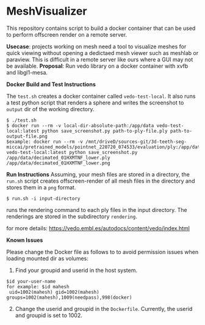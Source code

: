 # MeshVisualizer

This repository contains script to build a docker container that can be used to perform offscreen render on a remote server.

**Usecase**: projects working on mesh need a tool to visualize meshes for quick viewing without opening a dedictaed mesh viewer such as meshlab or paraview. This is difficult in a remote server like ours where a GUI may not be available.
**Proposal**: Run vedo library on a docker container with xvfb and libgl1-mesa.  

**Docker Build and Test Instructions**

The `test.sh` creates a docker container called `vedo-test-local`. It also runs a test python script that renders a sphere and writes the screenshot to `output` dir of the working directory.
```
$ ./test.sh
$ docker run --rm -v local-dir-absolute-path:/app/data vedo-test-local:latest python save_screenshot.py path-to-ply-file.ply path-to-output-file.png
$example: docker run --rm -v /mnt/driveD/sources-git/3d-teeth-seg-miccai/pretrained_models/pointnet_220720_074533/evaluation/ply:/app/data vedo-test-local:latest python save_screenshot.py /app/data/decimated_01HXMTNF_lower.ply /app/data/decimated_01HXMTNF_lower.png
```

**Run Instructions**
Assuming, your mesh files are stored in a directory, the `run.sh` script creates offscreen-render of all mesh files in the directory and stores them in a `png` format. 
```shell
$ run.sh -i input-directory
```
runs the rendering command to each ply files in the input directory. The renderings are stored in the subdirectory `rendering`.

for more details: https://vedo.embl.es/autodocs/content/vedo/index.html

**Known Issues**

Please change the Docker file as follows to to avoid permission issues when loading mounted dir as volumes:
1. Find your groupid and userid in the host system.
```
$id your-user-name
for example: $id mahesh
 uid=1002(mahesh) gid=1002(mahesh) groups=1002(mahesh),1009(needpass),998(docker)
```
2. Change the userid and groupid in the `Dockerfile`. Currently, the userid and groupid is set to 1002.